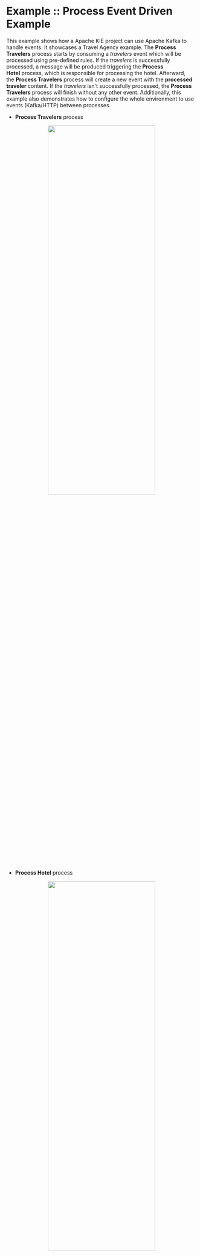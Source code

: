 <!--
   Licensed to the Apache Software Foundation (ASF) under one
   or more contributor license agreements.  See the NOTICE file
   distributed with this work for additional information
   regarding copyright ownership.  The ASF licenses this file
   to you under the Apache License, Version 2.0 (the
   "License"); you may not use this file except in compliance
   with the License.  You may obtain a copy of the License at
     http://www.apache.org/licenses/LICENSE-2.0
   Unless required by applicable law or agreed to in writing,
   software distributed under the License is distributed on an
   "AS IS" BASIS, WITHOUT WARRANTIES OR CONDITIONS OF ANY
   KIND, either express or implied.  See the License for the
   specific language governing permissions and limitations
   under the License.
-->

# Example :: Process Event Driven Example

This example shows how a Apache KIE project can use Apache Kafka to handle events. It showcases a Travel Agency example. The **Process Travelers** process starts by consuming a *travelers* event which will be processed using pre-defined rules. If the *travelers* is successfully processed, a message will be produced triggering the **Process Hotel** process, which is responsible for processing the hotel. Afterward, the **Process Travelers** process will create a new event with the **processed traveler** content. If the *travelers* isn't successfully processed, the **Process Travelers** process will finish without any other event. Additionally, this example also demonstrates how to configure the whole environment to use events (Kafka/HTTP) between processes.

- **Process Travelers** process
<p align="center"><img width=75% height=50% src="docs/images/processHandleTraveler.png"></p>

- **Process Hotel** process
<p align="center"><img width=75% height=50% src="docs/images/processHandleHotel.png"></p>

## Enabling Events

To enable events we must configure our project by adding Maven dependencies to the `pom.xml` and adding properties to the `src/main/resources/application.properties` file.

### Maven dependencies

To enable Kafka messages we must add the following two dependencies in the `pom.xml` file:

- `org.kie.kie-addons-quarkus-messaging`: Quarkus addon that enables Apache KIE runtime to produce and consume messages using the Smallrye Messaging library.
- `io.quarkus.quarkus-smallrye-reactive-messaging-kafka`: Enables connecting Kafka broker using the Smallrye Messaging library for Quarkus.

### Application properties

To produce and/or consume events it's required to add the `channel` configuration to the `application.properties` file. A `channel` is used to produce (`outgoing`) or consume (`incoming`) messages. Each channel will automatically create a Kafka topic with the same name as the `channel`. The configuration follows the structure below:

```
mp.messaging.[outgoing|incoming].{channel-name}.property=value
```

For the `travelers` project, we have three channels, one `incoming` and two `outgoing`:

```
mp.messaging.incoming.travelers.connector=smallrye-kafka
mp.messaging.incoming.travelers.value.deserializer=org.apache.kafka.common.serialization.StringDeserializer
mp.messaging.incoming.travelers.auto.offset.reset=earliest

mp.messaging.outgoing.correlation.connector=smallrye-kafka
mp.messaging.outgoing.correlation.value.serializer=org.apache.kafka.common.serialization.StringSerializer

mp.messaging.outgoing.processedtravelers.connector=smallrye-kafka
mp.messaging.outgoing.processedtravelers.value.serializer=org.apache.kafka.common.serialization.StringSerializer
```

The `incoming` channel is named `travelers` which will be used to start the **Process Travelers** process. The `correlation` will be used to communicate to the **Process Hotel** process, and `processedtravelers` will be used to send the processed traveler information.

For the `hotels` project we have just one `incoming` channel named `correlation`. This channel will be used to receive the message from the **Process Travelers** process and start the **Process Hotel** process:

```
mp.messaging.incoming.correlation.connector=smallrye-kafka
mp.messaging.incoming.correlation.value.deserializer=org.apache.kafka.common.serialization.StringDeserializer
mp.messaging.incoming.correlation.auto.offset.reset=earliest
```

## Infrastructure requirements

To help bootstrapping the Infrastructure Services, the example provides a `docker-compose.yml` file. This quickstart provides two ways of running the example application. In development ("dev") mode, the user can start a Kafka service using `docker-compose` and must run **Process Travelers** and **Process Hotel** processes manually. In "container" mode the `docker-compose` file will start the Kafka service and both processes, requiring the project to be compiled first to generate the process's container images. To use `docker-compose` we must first create a `.env` file in the example root, and it should have the following variables:

```
PROJECT_VERSION=
KAFKA_HOST=
COMPOSE_PROFILES=
```

- `PROJECT_VERSION`: Should be set with the current Apache KIE version being used: `PROJECT_VERSION=0.0.0`
- `KAFKA_HOST`: tells how the processes will find the Kafka service.
- `COMPOSE_PROFILES`: filters which services will run.

### Development mode

For development mode, the `.env` must have the following values:

```
PROJECT_VERSION=0.0.0
KAFKA_HOST=localhost
COMPOSE_PROFILES=development
```

### Container mode

For container mode, the `.env` must have the following values:

```
PROJECT_VERSION=0.0.0
KAFKA_HOST=kafka
COMPOSE_PROFILES=container
```

### Handling services

To start the services use the command above:

```bash
docker compose up
```

To stop the services you can hit `CTRL/CMD + C` in your terminal, and to clean up perform the command above:

```bash
docker compose down
```

## Running

### Prerequisites

- Java 17 installed
- Environment variable `JAVA_HOME` set accordingly
- Maven 3.9.6 installed
- Docker and Docker Compose to run the required example infrastructure.

And when using native image compilation, you will also need:

- GraalVM 20.3+ installed
- Environment variable `GRAALVM_HOME` set accordingly
- GraalVM native image needs as well native-image extension: https://www.graalvm.org/reference-manual/native-image/
- Note that GraalVM native image compilation typically requires other packages (glibc-devel, zlib-devel and gcc) to be
  installed too, please refer to GraalVM installation documentation for more details.

### Compile and Run in local development mode

First, start the Kafka service (["Infrastructure requirements/Development mode"](#development-mode)), and then start the processes in development mode. To do so, open two new terminals, and access the project folder by using the `cd <project_path>` (hotels/travelers) and run the command above in both terminals:

```sh
mvn clean package quarkus:dev
```

The **Process Travelers** process will run in the port `8082` and **Process Hotel** process in the port `8081`.

NOTE: With the dev mode of Quarkus you can take advantage of hot reload for business assets like processes, rules, decision tables, and java code. No need to redeploy or restart your running application.

NOTE: Adding the `development` profile is optional, which enables the jBPM Dev UI. To do so add the `-Pdevelopment` at the end of the command.

### Compile and Run in local JVM mode

First, compile the entire example by running the command above:

```sh
mvn clean package
```

Start the Kafka service (["Infrastructure requirements/Development mode"](#development-mode)), and then open two new terminals to start the processes with the following commands in both terminals:

```sh
# Starts the **Handler Travelers** process
java -jar travelers/target/quarkus-app/quarkus-run.jar

# Starts the **Handler Hotel** process
java -jar hotels/target/quarkus-app/quarkus-run.jar
```

or on Windows:

```sh
# Starts the **Handler Travelers** process
java -jar travelers\target\quarkus-app\quarkus-run.jar

# Starts the **Handler Hotel** process
java -jar hotels\target\quarkus-app\quarkus-run.jar
```

### Compile and Run using Docker compose

To run all services using Docker compose build the example using the "container" profile:

```sh
mvn clean package -Pcontainer
```

After that, start all services (["Infrastructure requirements/Container mode"](#container-mode)) by running:

```sh
docker compose up
```

## Using

Once all services are up and running you can start the **Process Travelers** process by producing a message in Kafka. To do so, open a new terminal, and run the command below to start producing messages in the `travelers` topic.

```sh
docker exec -it process-event-driven-kafka /opt/kafka/bin/kafka-console-producer.sh --broker-list localhost:9092 --topic travelers
```

NOTE: You can also, open two new terminal windows to see the produced messages:

```sh
# To see processedtravelers topic
docker exec -it process-event-driven-kafka /opt/kafka/bin/kafka-console-consumer.sh  --bootstrap-server localhost:9092 --topic processedtravelers
# To see correlation topic
docker exec -it process-event-driven-kafka /opt/kafka/bin/kafka-console-consumer.sh  --bootstrap-server localhost:9092 --topic correlation
```

Paste the **traveler_message_1** in the `travelers` topic, which will start the **Process Travelers** process and two new messages will be produced in the `correlation` (**correlation_message_1**) and `processedtravelers` (**processed_traveler_message_1**) topics:

- **traveler_message_1**
  - One-liner:

```
{"specversion": "1.0", "id": "21627e26-31eb-43e7-8343-92a696fd96b1","source": "", "type": "travelers", "time": "2022-02-24T13:25:16Z", "data": { "firstName": "Jan", "lastName": "Kowalski", "email": "jan.kowalski@example.com", "nationality": "Polish", "hotelId": "1" }}
```

- Formatted:

```json
{
  "specversion": "1.0",
  "id": "21627e26-31eb-43e7-8343-92a696fd96b1",
  "source": "",
  "type": "travelers",
  "time": "2022-02-24T13:25:16Z",
  "data": {
    "firstName": "Jan",
    "lastName": "Kowalski",
    "email": "jan.kowalski@example.com",
    "nationality": "Polish",
    "hotelId": "1"
  }
}
```

- **correlation_message_1**

```json
{
  "specversion": "1.0",
  "id": "794bdc81-1478-4945-a0b6-451272c8df1f",
  "source": "/process/travelers",
  "type": "correlation",
  "time": "2024-11-15T19:44:06.802062866-03:00",
  "kogitoproctype": "BPMN",
  "kogitoprocinstanceid": "014a03a6-0e16-4472-aae3-ff357f15c6f2",
  "kogitoprocist": "Active",
  "kogitoprocversion": "1.0",
  "kogitoprocid": "travelers",
  "data": { "id": "1", "content": "Ibis" }
}
```

- **processed_traveler_message_1**

```json
{
  "specversion": "1.0",
  "id": "fc34211f-7aca-460c-8702-22f43cabb3b8",
  "source": "/process/travelers",
  "type": "processedtravelers",
  "time": "2024-11-15T19:44:06.816989711-03:00",
  "kogitoproctype": "BPMN",
  "kogitoprocinstanceid": "014a03a6-0e16-4472-aae3-ff357f15c6f2",
  "kogitoprocist": "Active",
  "kogitoprocversion": "1.0",
  "kogitoprocid": "travelers",
  "data": {
    "firstName": "Jan",
    "lastName": "Kowalski",
    "email": "jan.kowalski@example.com",
    "nationality": "Polish",
    "hotelId": "1",
    "processed": true
  }
}
```

The **correlation_message** will start the **Process Hotel** process and both processes will end without any errors.

Now, producing the message **traveler_message_2** above in the `travelers` topic, where we change the `hotelId` to `2`, the **Process Travelers** process will produce, again, two new messages in the `correlation` (**correlation_message_2**) and `processedtravelers` (**processed_traveler_message_2**) topics:

- **traveler_message_2**
  - One-liner:

```
{"specversion": "1.0", "id": "21627e26-31eb-43e7-8343-92a696fd96b1","source": "", "type": "travelers", "time": "2022-02-24T13:25:16Z", "data": { "firstName": "Jan", "lastName": "Kowalski", "email": "jan.kowalski@example.com", "nationality": "Polish", "hotelId": "2" }}
```

- Formatted:

```json
{
  "specversion": "1.0",
  "id": "21627e26-31eb-43e7-8343-92a696fd96b1",
  "source": "",
  "type": "travelers",
  "time": "2022-02-24T13:25:16Z",
  "data": {
    "firstName": "Jan",
    "lastName": "Kowalski",
    "email": "jan.kowalski@example.com",
    "nationality": "Polish",
    "hotelId": "2"
  }
}
```

- **correlation_message_2**

```json
{
  "specversion": "1.0",
  "id": "5c4c9dc7-dfba-47c6-b972-24ecefbe7559",
  "source": "/process/travelers",
  "type": "correlation",
  "time": "2024-11-15T19:45:49.713846417-03:00",
  "kogitoproctype": "BPMN",
  "kogitoprocinstanceid": "a6de881a-aad3-47b2-ad46-482a29393377",
  "kogitoprocist": "Active",
  "kogitoprocversion": "1.0",
  "kogitoprocid": "travelers",
  "data": { "id": "2", "content": "Ibis" }
}
```

- **processed_traveler_message_2**

```json
{
  "specversion": "1.0",
  "id": "50795b4d-844e-40cf-b469-55f5070e5fb9",
  "source": "/process/travelers",
  "type": "processedtravelers",
  "time": "2024-11-15T19:45:49.715694147-03:00",
  "kogitoproctype": "BPMN",
  "kogitoprocinstanceid": "a6de881a-aad3-47b2-ad46-482a29393377",
  "kogitoprocist": "Active",
  "kogitoprocversion": "1.0",
  "kogitoprocid": "travelers",
  "data": {
    "firstName": "Jan",
    "lastName": "Kowalski",
    "email": "jan.kowalski@example.com",
    "nationality": "Polish",
    "hotelId": "2",
    "processed": true
  }
}
```

However, the **Process Hotel** will not start and we will have a error log. The **Process Hotel** process uses the "Correlation" feature, which will only start if it receives a message with an specific value. In this case, it expects the `hotelId` with value `1`. The **Process Hotel** will finish without any error.

<div style="text-align:center">
   <figure>
      <img width=75%  src="docs/images/correlation_setup.png" alt="Correlation setup in Process Hotel">
      <br/>
      <figcaption>Correlation setup in Process Hotel</figcaption>
   </figure>
</div>

<div style="text-align:center">
   <figure>
      <img width=75%  src="docs/images/correlation_usage.png" alt="Correlation usage in Process Hotel">
      <br/>
      <figcaption>Correlation usage in Process Hotel</figcaption>
   </figure>
</div>

At least, producing the **travelers_message_3** above in the `travelers` topic, where in change the `nationality` to `"American"`, the **Process Travelers** process will not process the traveler, and will not produce any other message. This happens because it uses the rules of the `travelers.drl` which expects a traveler that are not with `nationality: "American"`.

- **traveler_message_3**
  - One-liner:

```
{"specversion": "1.0", "id": "21627e26-31eb-43e7-8343-92a696fd96b1","source": "", "type": "travelers", "time": "2022-02-24T13:25:16Z", "data": { "firstName": "Jan", "lastName": "Kowalski", "email": "jan.kowalski@example.com", "nationality": "American", "hotelId": "1" }}
```

- Formatted:

```json
{
  "specversion": "1.0",
  "id": "21627e26-31eb-43e7-8343-92a696fd96b1",
  "source": "",
  "type": "travelers",
  "time": "2022-02-24T13:25:16Z",
  "data": {
    "firstName": "Jan",
    "lastName": "Kowalski",
    "email": "jan.kowalski@example.com",
    "nationality": "American",
    "hotelId": "1"
  }
}
```

### OpenAPI (Swagger) documentation

[Specification at swagger.io](https://swagger.io/docs/specification/about/)

You can take a look at the [OpenAPI definition](http://localhost:8082/openapi?format=json) - automatically generated and included in this service - to determine all available operations exposed by this service. For easy readability you can visualize the OpenAPI definition file using a UI tool like for example available [Swagger UI](https://editor.swagger.io).

In addition, various clients to interact with this service can be easily generated using this OpenAPI definition.

When running in either Quarkus Development or Native mode, we also leverage the [Quarkus OpenAPI extension](https://quarkus.io/guides/openapi-swaggerui#use-swagger-ui-for-development) that exposes [Swagger UI](http://localhost:8082/swagger-ui/) that you can use to look at available REST endpoints and send test requests.

---

Apache KIE (incubating) is an effort undergoing incubation at The Apache Software
Foundation (ASF), sponsored by the name of Apache Incubator. Incubation is
required of all newly accepted projects until a further review indicates that
the infrastructure, communications, and decision making process have stabilized
in a manner consistent with other successful ASF projects. While incubation
status is not necessarily a reflection of the completeness or stability of the
code, it does indicate that the project has yet to be fully endorsed by the ASF.

Some of the incubating project’s releases may not be fully compliant with ASF
policy. For example, releases may have incomplete or un-reviewed licensing
conditions. What follows is a list of known issues the project is currently
aware of (note that this list, by definition, is likely to be incomplete):

- Hibernate, an LGPL project, is being used. Hibernate is in the process of
  relicensing to ASL v2
- Some files, particularly test files, and those not supporting comments, may
  be missing the ASF Licensing Header

If you are planning to incorporate this work into your product/project, please
be aware that you will need to conduct a thorough licensing review to determine
the overall implications of including this work. For the current status of this
project through the Apache Incubator visit:
https://incubator.apache.org/projects/kie.html
